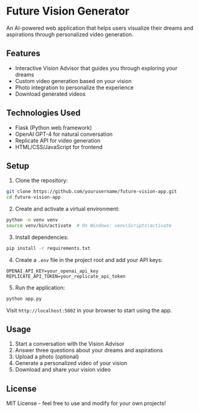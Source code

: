 # Future Vision Generator

An AI-powered web application that helps users visualize their dreams and aspirations through personalized video generation.

## Features

- Interactive Vision Advisor that guides you through exploring your dreams
- Custom video generation based on your vision
- Photo integration to personalize the experience
- Download generated videos

## Technologies Used

- Flask (Python web framework)
- OpenAI GPT-4 for natural conversation
- Replicate API for video generation
- HTML/CSS/JavaScript for frontend

## Setup

1. Clone the repository:
```bash
git clone https://github.com/yourusername/future-vision-app.git
cd future-vision-app
```

2. Create and activate a virtual environment:
```bash
python -m venv venv
source venv/bin/activate  # On Windows: venv\Scripts\activate
```

3. Install dependencies:
```bash
pip install -r requirements.txt
```

4. Create a `.env` file in the project root and add your API keys:
```
OPENAI_API_KEY=your_openai_api_key
REPLICATE_API_TOKEN=your_replicate_api_token
```

5. Run the application:
```bash
python app.py
```

Visit `http://localhost:5002` in your browser to start using the app.

## Usage

1. Start a conversation with the Vision Advisor
2. Answer three questions about your dreams and aspirations
3. Upload a photo (optional)
4. Generate a personalized video of your vision
5. Download and share your vision video

## License

MIT License - feel free to use and modify for your own projects!
